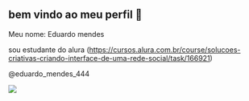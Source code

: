 ## bem vindo ao meu perfil 🥇

Meu nome: Eduardo mendes

sou estudante do alura (https://cursos.alura.com.br/course/solucoes-criativas-criando-interface-de-uma-rede-social/task/166921)

@eduardo_mendes_444

 ![](https://media1.tenor.com/m/U3fW57UIpbUAAAAC/dembele-ousmane.gif)
